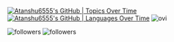 [![Atanshu6555's GitHub | Topics Over Time](https://stats.quine.sh/Atanshu6555/topics-over-time?theme=dark)](https://quine.sh?utm_source=widgets&utm_campaign=Atanshu6555)
[![Atanshu6555's GitHub | Languages Over Time](https://stats.quine.sh/Atanshu6555/languages-over-time?theme=dark)](https://quine.sh?utm_source=widgets&utm_campaign=Atanshu6555)
<img src="https://github-readme-stats.vercel.app/api/top-langs?username=madushadhanushka&show_icons=true&locale=en&layout=compact&theme=chartreuse-dark" alt="ovi" />

<img alt="followers" title="Follow me on Twitter" src="https://img.shields.io/twitter/follow/Atanshu6555?color=55960c&label=Follow&logo=twitter&logoColor=white&style=for-the-badge"/> <img alt="followers" src="https://img.shields.io/github/followers/AtaanshAhlawat?label=Followers&style=social">
